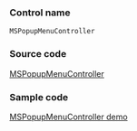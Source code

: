 ### Control name

`MSPopupMenuController`

### Source code

[MSPopupMenuController](https://github.com/OfficeDev/ui-fabric-ios/blob/master/OfficeUIFabric/Popup%20Menu/MSPopupMenuController.swift)

### Sample code

[MSPopupMenuController demo](https://github.com/OfficeDev/ui-fabric-ios/blob/master/OfficeUIFabric.Demo/OfficeUIFabric.Demo/Demos/MSPopupMenuDemoController.swift)
